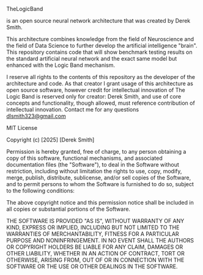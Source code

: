 TheLogicBand

is an open source neural network architecture that was created by Derek Smith.

This architecture combines knowledge from the field of Neuroscience and the field of Data Science to further develop the artificial intelligence "brain". This repository contains code that will show benchmark testing results on the standard artificial neural network and the exact same model but enhanced with the Logic Band mechanism.

I reserve all rights to the contents of this repository as the developer of the architecture and code. As that creator I grant usage of this architecture as open source software, however credit for intellectual innovation of The Logic Band is reserved only for creator: Derek Smith, and use of core concepts and functionality, though allowed, must reference contribution of intellectual innovation. Contact me for any questions dlsmith323@gmail.com

MIT License

Copyright (c) [2025] [Derek Smith]

Permission is hereby granted, free of charge, to any person obtaining a copy of this software, functional mechanisms, and associated documentation files (the "Software"), to deal in the Software without restriction, including without limitation the rights to use, copy, modify, merge, publish, distribute, sublicense, and/or sell copies of the Software, and to permit persons to whom the Software is furnished to do so, subject to the following conditions:

The above copyright notice and this permission notice shall be included in all copies or substantial portions of the Software.

THE SOFTWARE IS PROVIDED "AS IS", WITHOUT WARRANTY OF ANY KIND, EXPRESS OR IMPLIED, INCLUDING BUT NOT LIMITED TO THE WARRANTIES OF MERCHANTABILITY, FITNESS FOR A PARTICULAR PURPOSE AND NONINFRINGEMENT. IN NO EVENT SHALL THE AUTHORS OR COPYRIGHT HOLDERS BE LIABLE FOR ANY CLAIM, DAMAGES OR OTHER LIABILITY, WHETHER IN AN ACTION OF CONTRACT, TORT OR OTHERWISE, ARISING FROM, OUT OF OR IN CONNECTION WITH THE SOFTWARE OR THE USE OR OTHER DEALINGS IN THE SOFTWARE.
